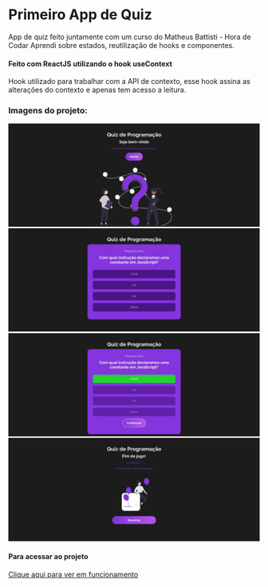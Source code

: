 # Primeiro App de Quiz
App de quiz feito juntamente com um curso do Matheus Battisti - Hora de Codar
Aprendi sobre estados, reutilização de hooks e componentes.

#### Feito com ReactJS utilizando o hook useContext
Hook utilizado para trabalhar com a API de contexto, esse hook assina as alterações do contexto e apenas tem acesso a leitura.

### Imagens do projeto:
![Home](/src/assets/img/quiz.jpg)
![Question](/src/assets/img/quiz1.jpg)
![Question solved](/src/assets/img/quiz2.jpg)
![Points](/src/assets/img/quiz3.jpg)

#### Para acessar ao projeto 
[Clique aqui para ver em funcionamento](https://quiz-app-reactapp.netlify.app/)